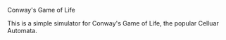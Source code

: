 Conway's Game of Life

This is a simple simulator for Conway's Game of Life, the popular Celluar Automata.
